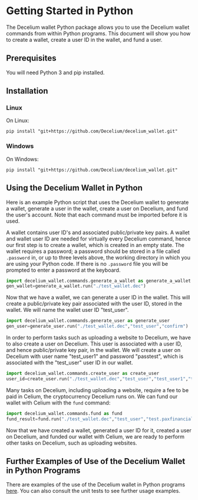 # Getting Started in Python

The Decelium wallet Python package allows you to use the Decelium wallet commands from within Python programs. This document will show you how to create a wallet, create a user ID in the wallet, and fund a user.

## Prerequisites

You will need Python 3 and pip installed.

## Installation

### Linux

On Linux:

    pip install "git+https://github.com/Decelium/decelium_wallet.git"

### Windows

On Windows:

    pip install "git+https://github.com/Decelium/decelium_wallet.git" 
    
    
## Using the Decelium Wallet in Python

Here is an example Python script that uses the Decelium wallet to generate a wallet, generate a user in the wallet, create a user on Decelium, and fund the user's account. Note that each command must be imported before it is used.

A wallet contains user ID's and associated public/private key pairs.  A wallet and wallet user ID are needed for virtually every Decelium command, hence our first step is to create a wallet, which is created in an empty state.  The wallet requires a password; a password should be stored in a file called `.password` in, or up to three levels above, the working directory in which you are using your Python code.  If there is no `.password` file you will be prompted to enter a password at the keyboard. 
```python
import decelium_wallet.commands.generate_a_wallet as generate_a_wallet
gen_wallet=generate_a_wallet.run("./test_wallet.dec")
```
Now that we have a wallet, we can generate a user ID in the wallet. This will create a public/private key pair associated with the user ID, stored in the wallet.  We will name the wallet user ID "test_user".
```python
import decelium_wallet.commands.generate_user as generate_user
gen_user=generate_user.run("./test_wallet.dec","test_user","confirm")
```
In order to perform tasks such as uploading a website to Decelium, we have to also create a user on Decelium. This user is associated with a user ID, and hence public/private key pair, in the wallet.  We will create a user on Decelium with user name "test_user1" and password "passtest", which is associated with the "test_user" user ID in our wallet.
```python
import decelium_wallet.commands.create_user as create_user    
user_id=create_user.run("./test_wallet.dec","test_user","test_user1","test.paxfinancial.ai","passtest")
```
Many tasks on Decelium, including uploading a website, require a fee to be paid in Celium, the cryptocurrency Decelium runs on. We can fund our wallet with Celium with the `fund` command:
```python
import decelium_wallet.commands.fund as fund
fund_result=fund.run("./test_wallet.dec","test_user","test.paxfinancial.ai")
```
Now that we have created a wallet, generated a user ID for it, created a user on Decelium, and funded our wallet with Celium, we are ready to perform other tasks on Decelium, such as uploading websites.


## Further Examples of Use of the Decelium Wallet in Python Programs

There are examples of the use of the Decelium wallet in Python programs [here](./PY_USAGE_EXAMPLES.md). You can also consult the unit tests to see further usage examples.